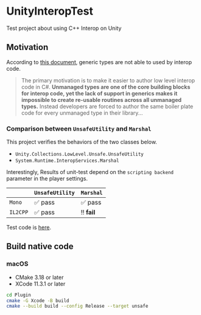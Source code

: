 # UnityInteropTest
Test project about using C++ Interop on Unity

## Motivation

According to [this document](https://docs.microsoft.com/ja-jp/dotnet/csharp/language-reference/proposals/csharp-7.3/blittable), generic types are not able to used by interop code.

> The primary motivation is to make it easier to author low level interop code in C#. **Unmanaged types are one of the core building blocks for interop code, yet the lack of support in generics makes it impossible to create re-usable routines across all unmanaged types.** Instead developers are forced to author the same boiler plate code for every unmanaged type in their library...

### Comparison between `UnsafeUtility` and `Marshal`

This project verifies the behaviors of the two classes below.

- `Unity.Collections.LowLevel.Unsafe.UnsafeUtility`
- `System.Runtime.InteropServices.Marshal`

Interestingly, Results of unit-test depend on the `scripting backend` parameter in the player settings.

|          | `UnsafeUtility`          | `Marshal`               |
-----------|--------------------------|-------------------------| 
| `Mono`   | :white_check_mark:  pass | :white_check_mark: pass |
| `IL2CPP` | :white_check_mark:  pass | :bangbang: **fail**     |

Test code is [here](Assets/Tests/UnsafeTest.cs).

## Build native code

### macOS
- CMake 3.18 or later
- XCode 11.3.1 or later

```sh
cd Plugin
cmake -G Xcode -B build
cmake --build build --config Release --target unsafe
```
